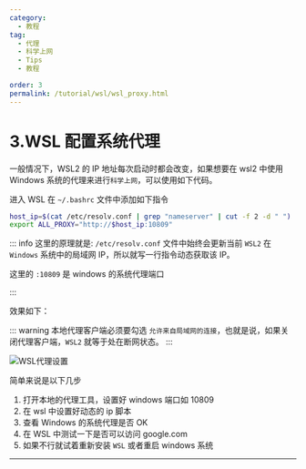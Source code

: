 ```yaml
---
category:
  - 教程
tag:
  - 代理
  - 科学上网
  - Tips
  - 教程

order: 3
permalink: /tutorial/wsl/wsl_proxy.html
---
```


# 3.WSL 配置系统代理

一般情况下，WSL2 的 IP 地址每次启动时都会改变，如果想要在 wsl2 中使用 Windows 系统的代理来进行`科学上网`，可以使用如下代码。

进入 WSL 在 `~/.bashrc` 文件中添加如下指令

```bash title="~/.bashrc"
host_ip=$(cat /etc/resolv.conf | grep "nameserver" | cut -f 2 -d " ")
export ALL_PROXY="http://$host_ip:10809"
```

::: info
这里的原理就是:
`/etc/resolv.conf` 文件中始终会更新当前 `WSL2` 在 `Windows` 系统中的局域网 IP，所以就写一行指令动态获取该 IP。

这里的 `:10809` 是 windows 的系统代理端口

:::

效果如下：

::: warning
本地代理客户端必须要勾选 `允许来自局域网的连接`，也就是说，如果关闭代理客户端，`WSL2` 就等于处在断网状态。
:::

![WSL代理设置](./image/wsl_proxy.png)

简单来说是以下几步

1. 打开本地的代理工具，设置好 windows 端口如 10809
2. 在 wsl 中设置好动态的 ip 脚本
3. 查看 Windows 的系统代理是否 OK
4. 在 WSL 中测试一下是否可以访问 google.com
5. 如果不行就试着重新安装 `WSL` 或者重启 windows 系统

---
